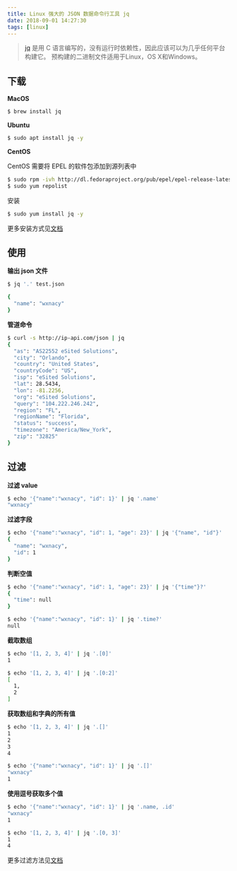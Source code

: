 ```yaml
---
title: Linux 强大的 JSON 数据命令行工具 jq
date: 2018-09-01 14:27:30
tags: [linux]
---
```


> [jq](http://stedolan.github.io/jq/) 是用 C 语言编写的，没有运行时依赖性，因此应该可以为几乎任何平台构建它。 预构建的二进制文件适用于Linux，OS X和Windows。

<!-- more --><!-- toc -->

## 下载

**MacOS**

```bash
$ brew install jq
```

**Ubuntu**

```bash
$ sudo apt install jq -y
```

**CentOS**

CentOS 需要将 EPEL 的软件包添加到源列表中

```bash
$ sudo rpm -ivh http://dl.fedoraproject.org/pub/epel/epel-release-latest-7.noarch.rpm
$ sudo yum repolist
```

安装

```bash
$ sudo yum install jq -y
```

更多安装方式见[文档](https://stedolan.github.io/jq/download/)

## 使用

**输出 json 文件**

```bash
$ jq '.' test.json

{
  "name": "wxnacy"
}
```

**管道命令**

```bash
$ curl -s http://ip-api.com/json | jq
{
  "as": "AS22552 eSited Solutions",
  "city": "Orlando",
  "country": "United States",
  "countryCode": "US",
  "isp": "eSited Solutions",
  "lat": 28.5434,
  "lon": -81.2256,
  "org": "eSited Solutions",
  "query": "104.222.246.242",
  "region": "FL",
  "regionName": "Florida",
  "status": "success",
  "timezone": "America/New_York",
  "zip": "32825"
}
```

## 过滤

**过滤 value**

```bash
$ echo '{"name":"wxnacy", "id": 1}' | jq '.name'
"wxnacy"
```

**过滤字段**

```bash
$ echo '{"name":"wxnacy", "id": 1, "age": 23}' | jq '{"name", "id"}'
{
  "name": "wxnacy",
  "id": 1
}
```

**判断空值**

```bash
$ echo '{"name":"wxnacy", "id": 1, "age": 23}' | jq '{"time"}?'
{
  "time": null
}
```

```bash
$ echo '{"name":"wxnacy", "id": 1}' | jq '.time?'
null
```

**截取数组**

```bash
$ echo '[1, 2, 3, 4]' | jq '.[0]'
1
```

```bash
$ echo '[1, 2, 3, 4]' | jq '.[0:2]'
[
  1,
  2
]
```

**获取数组和字典的所有值**

```bash
$ echo '[1, 2, 3, 4]' | jq '.[]'
1
2
3
4
```

```bash
$ echo '{"name":"wxnacy", "id": 1}' | jq '.[]'                                            ⬡ 8.4.0
"wxnacy"
1
```

**使用逗号获取多个值**

```bash
$ echo '{"name":"wxnacy", "id": 1}' | jq '.name, .id'
"wxnacy"
1
```

```bash
$ echo '[1, 2, 3, 4]' | jq '.[0, 3]'
1
4
```

更多过滤方法见[文档](https://stedolan.github.io/jq/manual/)

